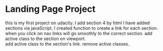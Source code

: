 # Landing Page Project
this is my first project on udacity. 
I add section 4 by html
I have added sections via javaScript.
I created function to create a link for each section.
 when you click on nav links will go smoothly to the correct section.
 add active class to the section on viewport.    
 add active class to the section's link.
 remove active classes. 
